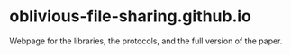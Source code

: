 # oblivious-file-sharing.github.io
Webpage for the libraries, the protocols, and the full version of the paper.
